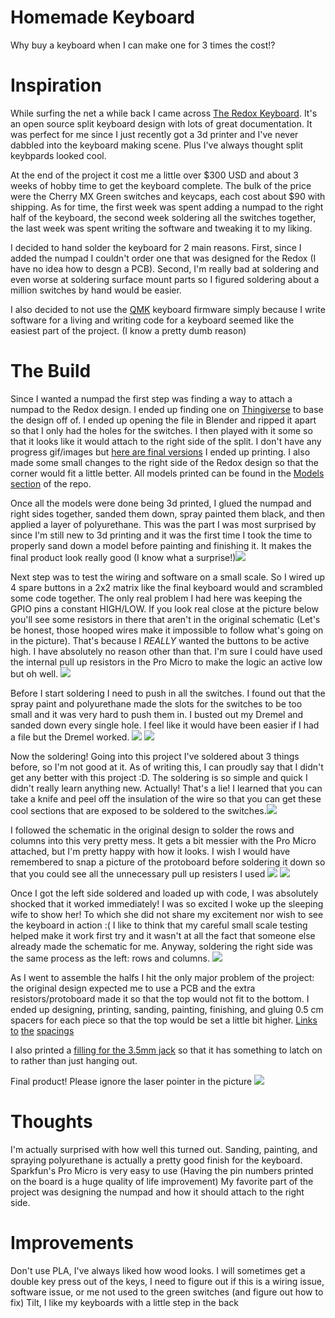 # Homemade Keyboard
Why buy a keyboard when I can make one for 3 times the cost!?

# Inspiration
While surfing the net a while back I came across [The Redox Keyboard](https://github.com/mattdibi/redox-keyboard). It's an open source split keyboard design with lots of great documentation. It was perfect for me since I just recently got a 3d printer and I've never dabbled into the keyboard making scene. Plus I've always thought split keybpards looked cool.

At the end of the project it cost me a little over $300 USD and about 3 weeks of hobby time to get the keyboard complete. The bulk of the price were the Cherry MX Green switches and keycaps, each cost about $90 with shipping. As for time, the first week was spent adding a numpad to the right half of the keyboard, the second week soldering all the switches together, the last week was spent writing the software and tweaking it to my liking.

I decided to hand solder the keyboard for 2 main reasons. First, since I added the numpad I couldn't order one that was designed for the Redox (I have no idea how to desgn a PCB). Second, I'm really bad at soldering and even worse at soldering surface mount parts so I figured soldering about a million switches by hand would be easier.

I also decided to not use the [QMK](https://github.com/qmk/qmk_firmware) keyboard firmware simply because I write software for a living and writing code for a keyboard seemed like the easiest part of the project. (I know a pretty dumb reason)

# The Build
Since I wanted a numpad the first step was finding a way to attach a numpad to the Redox design. I ended up finding one on [Thingiverse](https://www.thingiverse.com/thing:3682168) to base the design off of. I ended up opening the file in Blender and ripped it apart so that I only had the holes for the switches. I then played with it some so that it looks like it would attach to the right side of the split. I don't have any progress gif/images but [here are final versions](https://github.com/ToasterFuel/Keyboard/blob/master/Models/NumpadTop.stl) I ended up printing. I also made some small changes to the right side of the Redox design so that the corner would fit a little better. All models printed can be found in the [Models section](https://github.com/ToasterFuel/Keyboard/tree/master/Models) of the repo.

Once all the models were done being 3d printed, I glued the numpad and right sides together, sanded them down, spray painted them black, and then applied a layer of polyurethane. This was the part I was most surprised by since I'm still new to 3d printing and it was the first time I took the time to properly sand down a model before painting and finishing it. It makes the final product look really good (I know what a surprise!)![](Pictures/FinishedCase.jpg)

Next step was to test the wiring and software on a small scale. So I wired up 4 spare buttons in a 2x2 matrix like the final keyboard would and scrambled some code together. The only real problem I had here was keeping the GPIO pins a constant HIGH/LOW. If you look real close at the picture below you'll see some resistors in there that aren't in the original schematic (Let's be honest, those hooped wires make it impossible to follow what's going on in the picture). That's because I _REALLY_ wanted the buttons to be active high. I have absolutely no reason other than that. I'm sure I could have used the internal pull up resistors in the Pro Micro to make the logic an active low but oh well. ![](Pictures/ButtonTesting.jpg)

Before I start soldering I need to push in all the switches. I found out that the spray paint and polyurethane made the slots for the switches to be too small and it was very hard to push them in. I busted out my Dremel and sanded down every single hole. I feel like it would have been easier if I had a file but the Dremel worked. ![](Pictures/BothSwitchesTop.jpg) ![](Pictures/BothSwitchesBottom.jpg)

Now the soldering! Going into this project I've soldered about 3 things before, so I'm not good at it. As of writing this, I can proudly say that I didn't get any better with this project :D. The soldering is so simple and quick I didn't really learn anything new. Actually! That's a lie! I learned that you can take a knife and peel off the insulation of the wire so that you can get these cool sections that are exposed to be soldered to the switches.![](Pictures/LeftColumnSoldered.jpg)

I followed the schematic in the original design to solder the rows and columns into this very pretty mess. It gets a bit messier with the Pro Micro attached, but I'm pretty happy with how it looks. I wish I would have remembered to snap a picture of the protoboard before soldering it down so that you could see all the unnecessary pull up resisters I used ![](Pictures/LeftAllSoldered.jpg) ![](Pictures/LeftWithMicro.jpg)

Once I got the left side soldered and loaded up with code, I was absolutely shocked that it worked immediately! I was so excited I woke up the sleeping wife to show her! To which she did not share my excitement nor wish to see the keyboard in action :( I like to think that my careful small scale testing helped make it work first try and it wasn't at all the fact that someone else already made the schematic for me. Anyway, soldering the right side was the same process as the left: rows and columns. ![](Pictures/RightAllSoldered.jpg)

As I went to assemble the halfs I hit the only major problem of the project: the original design expected me to use a PCB and the extra resistors/protoboard made it so that the top would not fit to the bottom. I ended up designing, printing, sanding, painting, finishing, and gluing 0.5 cm spacers for each piece so that the top would be set a little bit higher. [Links to](https://github.com/ToasterFuel/Keyboard/blob/master/Models/LeftKeyboardSpacing.stl) [the](https://github.com/ToasterFuel/Keyboard/blob/master/Models/RightKeyboardSpacing.stl) [spacings](https://github.com/ToasterFuel/Keyboard/blob/master/Models/NumpadSpacing.stl)

I also printed a [filling for the 3.5mm jack](https://github.com/ToasterFuel/Keyboard/blob/master/Models/HolePatch.stl) so that it has something to latch on to rather than just hanging out.

Final product! Please ignore the laser pointer in the picture ![](Pictures/FinishedEverything.jpg)

# Thoughts

I'm actually surprised with how well this turned out. Sanding, painting, and spraying polyurethane is actually a pretty good finish for the keyboard.
Sparkfun's Pro Micro is very easy to use (Having the pin numbers printed on the board is a huge quality of life improvement)
My favorite part of the project was designing the numpad and how it should attach to the right side.

# Improvements

Don't use PLA, I've always liked how wood looks.
I will sometimes get a double key press out of the keys, I need to figure out if this is a wiring issue, software issue, or me not used to the green switches (and figure out how to fix)
Tilt, I like my keyboards with a little step in the back
